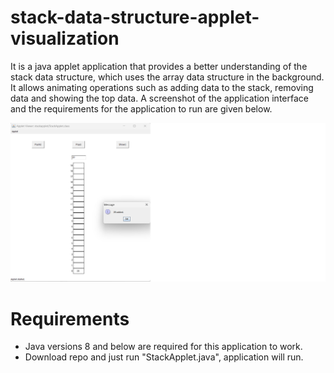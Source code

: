 
# stack-data-structure-applet-visualization
It is a java applet application that provides a better understanding of the stack data structure, which uses the array data structure in the background. It allows animating operations such as adding data to the stack, removing data and showing the top data. A screenshot of the application interface and the requirements for the application to run are given below.

![alt](https://github.com/MuhammedGzel/stack-data-structure-applet-visualization/blob/main/addScreenshot.png)

# Requirements
- Java versions 8 and below are required for this application to work.
- Download repo and just run "StackApplet.java", application will run. 
